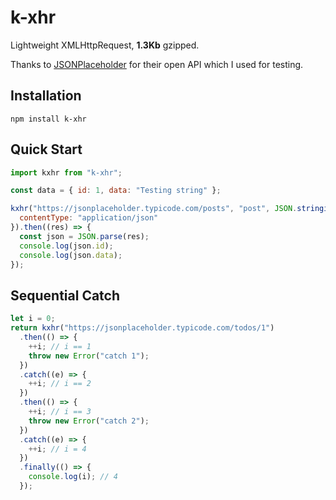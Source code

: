 # k-xhr

Lightweight XMLHttpRequest, **1.3Kb** gzipped.

Thanks to [JSONPlaceholder](https://jsonplaceholder.typicode.com/) for their open API which I used for testing.

## Installation

```
npm install k-xhr
```

## Quick Start

```javascript
import kxhr from "k-xhr";

const data = { id: 1, data: "Testing string" };

kxhr("https://jsonplaceholder.typicode.com/posts", "post", JSON.stringify(data), {
  contentType: "application/json"
}).then((res) => {
  const json = JSON.parse(res);
  console.log(json.id);
  console.log(json.data);
});
```

## Sequential Catch

```javascript
let i = 0;
return kxhr("https://jsonplaceholder.typicode.com/todos/1")
  .then(() => {
    ++i; // i == 1
    throw new Error("catch 1");
  })
  .catch((e) => {
    ++i; // i == 2
  })
  .then(() => {
    ++i; // i == 3
    throw new Error("catch 2");
  })
  .catch((e) => {
    ++i; // i = 4
  })
  .finally(() => {
    console.log(i); // 4
  });
```
